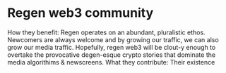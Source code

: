 # Regen web3 community

How they benefit: 
Regen operates on an abundant, pluralistic ethos. Newcomers are always welcome and by growing our traffic, we can also grow our media traffic. Hopefully, regen web3 will be clout-y enough to overtake the provocative degen-esque crypto stories that dominate the media algorithims & newscreens. 
What they contribute: Their existence